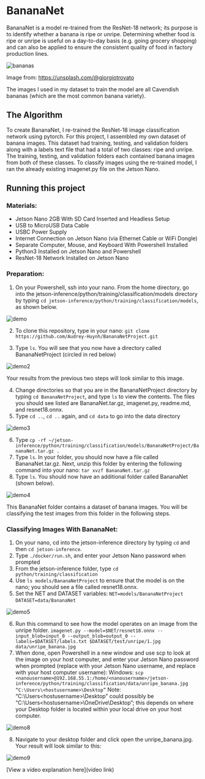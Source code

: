 # BananaNet

 BananaNet is a model re-trained from the ResNet-18 network; its purpose is to identify whether a banana is ripe or unripe. Determining whether food is ripe or unripe is useful on a day-to-day basis (e.g. going grocery shopping) and can also be applied to ensure the consistent quality of food in factory production lines.
 
![bananas](https://user-images.githubusercontent.com/86124524/183235282-bb5f54c6-5955-4e9c-af7e-698aa57146ed.png)

Image from: https://unsplash.com/@giorgiotrovato

The images I used in my dataset to train the model are all Cavendish bananas (which are the most common banana variety).

## The Algorithm

To create BananaNet, I re-trained the ResNet-18 image classification network using pytorch. For this project, I assembled my own dataset of banana images. This dataset had training, testing, and validation folders along with a labels text file that had a total of two classes: ripe and unripe. The training, testing, and validation folders each contained banana images from both of these classes. To classify images using the re-trained model, I ran the already existing imagenet.py file on the Jetson Nano.

## Running this project

### Materials:
- Jetson Nano 2GB With SD Card Inserted and Headless Setup
- USB to MicroUSB Data Cable
- USBC Power Supply
- Internet Connection on Jetson Nano (via Ethernet Cable or WiFi Dongle)
- Separate Computer, Mouse, and Keyboard With Powershell Installed
- Python3 Installed on Jetson Nano and Powershell
- ResNet-18 Network Installed on Jetson Nano

### Preparation:
1. On your Powershell, ssh into your nano. From the home directory, go into the jetson-inference/python/training/classification/models directory by typing `cd jetson-inference/python/training/classification/models`, as shown below.

![demo](https://user-images.githubusercontent.com/86124524/183264206-6cb8524f-2675-42e1-841f-217df62de619.png)

2. To clone this repository, type in your nano: `git clone https://github.com/Audrey-Huynh/BananaNetProject.git`

3. Type `ls`. You will see that you now have a directory called BananaNetProject (circled in red below)

![demo2](https://user-images.githubusercontent.com/86124524/183264268-a53cb95e-3e6d-496d-87eb-e811102b707a.png)

Your results from the previous two steps will look similar to this image.

4. Change directories so that you are in the BananaNetProject directory by typing `cd BananaNetProject`, and type `ls` to view the contents. The files you should see listed are BananaNet.tar.gz, imagenet.py, readme.md, and resnet18.onnx.
5. Type `cd ..`, `cd ..` again, and `cd data` to go into the data directory

![demo3](https://user-images.githubusercontent.com/86124524/183264319-1cf37c42-f452-48f8-9db7-a40464749de9.png)

6. Type `cp -rf ~/jetson-inference/python/training/classification/models/BananaNetProject/BananaNet.tar.gz .`
7. Type `ls`. In your folder, you should now have a file called BananaNet.tar.gz. Next, unzip this folder by entering the following command into your nano: `tar xvzf BananaNet.tar.gz`
8. Type `ls`. You should now have an additional folder called BananaNet (shown below).

![demo4](https://user-images.githubusercontent.com/86124524/183264395-36f3999c-68bf-49ee-b932-4d6ae8564c38.png)

This BananaNet folder contains a dataset of banana images. You will be classifying the test images from this folder in the following steps.

### Classifying Images With BananaNet:
1. On your nano, cd into the jetson-inference directory by typing `cd` and then `cd jetson-inference`.
2. Type `./docker/run.sh`, and enter your Jetson Nano password when prompted
3. From the jetson-inference folder, type `cd python/training/classification`
4. Use `ls models/BananaNetProject` to ensure that the model is on the nano; you should see a file called resnet18.onnx.
5. Set the NET and DATASET variables:
`NET=models/BananaNetProject`
`DATASET=data/BananaNet`

![demo5](https://user-images.githubusercontent.com/86124524/183264563-ae895c16-b386-455a-bce6-087e2adf1f11.png)

6. Run this command to see how the model operates on an image from the unripe folder.
`imagenet.py --model=$NET/resnet18.onnx --input_blob=input_0 --output_blob=output_0 --labels=$DATASET/labels.txt $DATASET/test/unripe/1.jpg data/unripe_banana.jpg`
7. When done, open Powershell in a new window and use scp to look at the image on your host computer, and enter your Jetson Nano password when prompted (replace <nanousername> with your Jetson Nano username, and replace <hostusername> with your host computer username):
Windows: `scp <nanousername>@192.168.55.1:/home/<nanousername>/jetson-inference/python/training/classification/data/unripe_banana.jpg “C:\Users\<hostusername>\Desktop”`
Note: “C:\Users\<hostusername>\Desktop” could possibly be “C:\Users\<hostusername>\OneDrive\Desktop”; this depends on where your Desktop folder is located within your local drive on your host computer.

![demo8](https://user-images.githubusercontent.com/86124524/183265459-317307f3-691b-4708-a5ef-74948065112a.png)

8. Navigate to your desktop folder and click open the unripe_banana.jpg. Your result will look similar to this:

![demo9](https://user-images.githubusercontent.com/86124524/183265485-73a15718-54c9-4885-9019-1c4819bd1308.png)

[View a video explanation here](video link)
